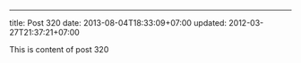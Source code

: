 ---
title: Post 320
date: 2013-08-04T18:33:09+07:00
updated: 2012-03-27T21:37:21+07:00

This is content of post 320